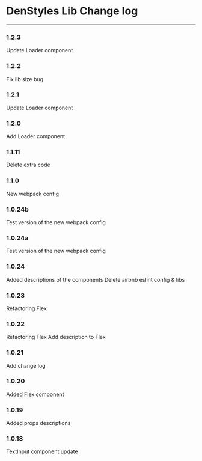 # DenStyles Lib Change log

---

### 1.2.3

Update Loader component

### 1.2.2

Fix lib size bug

### 1.2.1

Update Loader component

### 1.2.0

Add Loader component

### 1.1.11

Delete extra code

### 1.1.0

New webpack config

### 1.0.24b

Test version of the new webpack config

### 1.0.24a

Test version of the new webpack config

### 1.0.24

Added descriptions of the components
Delete airbnb eslint config & libs

### 1.0.23

Refactoring Flex

### 1.0.22

Refactoring Flex
Add description to Flex

### 1.0.21

Add change log

### 1.0.20

Added Flex component

### 1.0.19

Added props descriptions

### 1.0.18

TextInput component update
